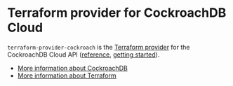# Terraform provider for CockroachDB Cloud

`terraform-provider-cockroach` is the [Terraform provider](https://learn.hashicorp.com/collections/terraform/providers) for the CockroachDB Cloud API ([reference](https://www.cockroachlabs.com/docs/api/cloud/v1), [getting started](https://www.cockroachlabs.com/docs/cockroachcloud/cloud-api)).

- [More information about CockroachDB](https://www.cockroachlabs.com/)
- [More information about Terraform](https://terraform.io) 
